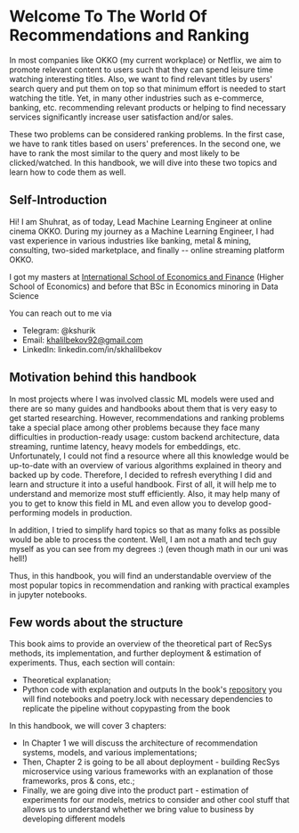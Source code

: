 # Welcome To The World Of Recommendations and Ranking

In most companies like OKKO (my current workplace) or Netflix, we aim to promote relevant content
to users such that they can spend leisure time watching interesting titles. Also, we want to find
relevant titles by users' search query and put them on top so that minimum effort is needed
to start watching the title. Yet, in many other industries such as e-commerce, banking, etc.
recommending relevant products or helping to find necessary services significantly increase
user satisfaction and/or sales.

These two problems can be considered ranking problems. In the first case,
we have to rank titles based on users' preferences. In the second one, we have to rank the
most similar to the query and most likely to be clicked/watched. In this handbook, we will dive into
these two topics and learn how to code them as well.

## Self-Introduction

Hi! I am Shuhrat, as of today, Lead Machine Learning Engineer at online cinema OKKO.
During my journey as a Machine Learning Engineer, I had vast experience in various 
industries like banking, metal & mining, consulting, two-sided marketplace, and
finally -- online streaming platform OKKO.

I got my masters at [International School of Economics and Finance](https://www.hse.ru/en/ma/financial/)
(Higher School of Economics) and before that BSc in Economics minoring in Data Science

You can reach out to me via
- Telegram: @kshurik
- Email: khalilbekov92@gmail.com
- LinkedIn: linkedin.com/in/skhalilbekov

## Motivation behind this handbook
In most projects where I was involved classic ML models were used and there are so
many guides and handbooks about them that is very easy to get started researching.
However, recommendations and ranking problems take a special place among other
problems because they face many difficulties in production-ready usage: custom
backend architecture, data streaming, runtime latency, heavy models for embeddings, etc.
Unfortunately, I could not find a resource where all this knowledge would be up-to-date
with an overview of various algorithms explained in theory and backed up by code.
Therefore, I decided to refresh everything I did and learn and structure it into
a useful handbook. First of all, it will help me to understand and memorize most stuff
efficiently. Also, it may help many of you to get to know this field
in ML and even allow you to develop good-performing models in production.

In addition, I tried to simplify hard topics so that as many folks as possible would be able
to process the content. Well, I am not a math and tech guy myself as you can see
from my degrees :) (even though math in our uni was hell!)

Thus, in this handbook, you will find an understandable overview of the most popular topics
in recommendation and ranking with practical examples in jupyter notebooks.


## Few words about the structure
This book aims to provide an overview of the theoretical part of RecSys methods, its implementation, and further deployment & estimation of experiments. Thus, each section will contain:
- Theoretical explanation;
- Python code with explanation and outputs
In the book's [repository](https://github.com/kshurik/rekkobook) you will find notebooks and poetry.lock
with necessary dependencies to replicate the pipeline without copypasting from the book


In this handbook, we will cover 3 chapters:
- In Chapter 1 we will discuss the architecture of recommendation systems, models, and various implementations;
- Then, Chapter 2 is going to be all about deployment - building RecSys microservice using various frameworks
with an explanation of those frameworks, pros & cons, etc.;
- Finally, we are going dive into the product part - estimation of experiments for our models, metrics to consider
and other cool stuff that allows us to understand whether we bring value to business by developing different models
